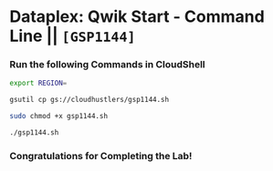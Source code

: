# Dataplex: Qwik Start - Command Line || `[GSP1144]`

### Run the following Commands in CloudShell

```bash
export REGION=
```

```bash
gsutil cp gs://cloudhustlers/gsp1144.sh

sudo chmod +x gsp1144.sh

./gsp1144.sh
```

### Congratulations for Completing the Lab!